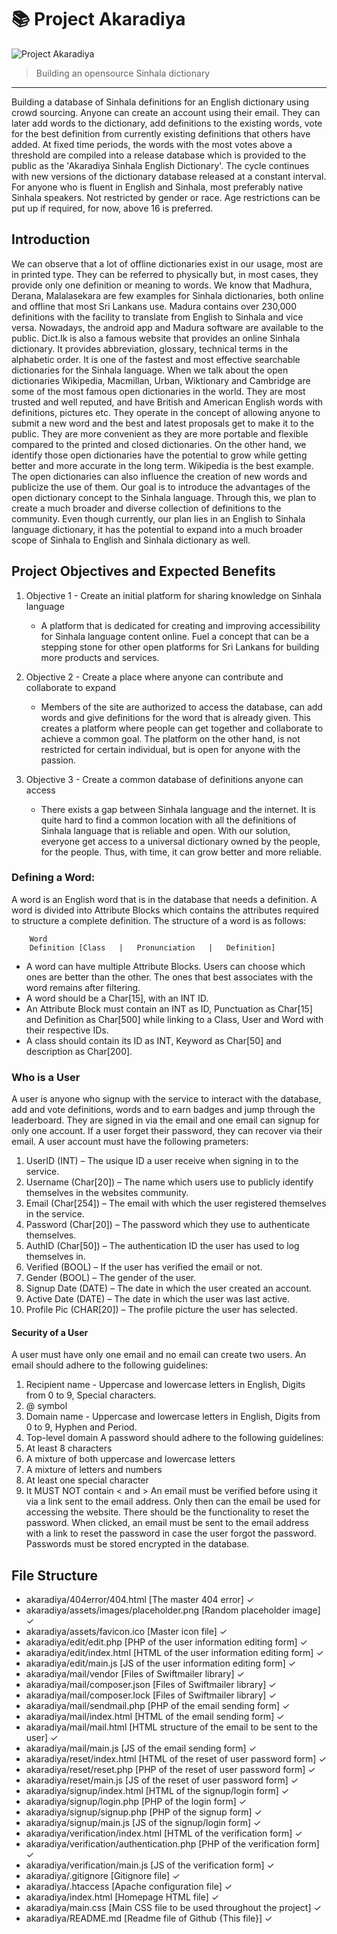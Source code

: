 # 📚 Project Akaradiya

![Project Akaradiya](https://user-images.githubusercontent.com/46389631/194695742-6f123684-f9e5-4487-ac50-eb41ff499592.png)
> Building an opensource Sinhala dictionary

---

Building a database of Sinhala definitions for an English dictionary using crowd sourcing. Anyone can create an account using their email. They can later add words to the dictionary, add definitions to the existing words, vote for the best definition from currently existing definitions that others have added. At fixed time periods, the words with the most votes above a threshold are compiled into a release database which is provided to the public as the 'Akaradiya Sinhala English Dictionary'. The cycle continues with new versions of the dictionary database released at a constant interval.
For anyone who is fluent in English and Sinhala, most preferably native Sinhala speakers. Not restricted by gender or race. Age restrictions can be put up if required, for now, above 16 is preferred.

## Introduction
We can observe that a lot of offline dictionaries exist in our usage, most are in printed type. They can be referred to physically but, in most cases, they provide only one definition or meaning to words. We know that Madhura, Derana, Malalasekara are few examples for Sinhala dictionaries, both online and offline that most Sri Lankans use.
Madura contains over 230,000 definitions with the facility to translate from English to Sinhala and vice versa. Nowadays, the android app and Madura software are available to the public.
Dict.lk is also a famous website that provides an online Sinhala dictionary. It provides abbreviation, glossary, technical terms in the alphabetic order. It is one of the fastest and most effective searchable dictionaries for the Sinhala language.
When we talk about the open dictionaries Wikipedia, Macmillan, Urban, Wiktionary and Cambridge are some of the most famous open dictionaries in the world. They are most trusted and well reputed, and have British and American English words with definitions, pictures etc. They operate in the concept of allowing anyone to submit a new word and the best and latest proposals get to make it to the public. They are more convenient as they are more portable and flexible compared to the printed and closed dictionaries.
On the other hand, we identify those open dictionaries have the potential to grow while getting better and more accurate in the long term. Wikipedia is the best example. The open dictionaries can also influence the creation of new words and publicize the use of them.
Our goal is to introduce the advantages of the open dictionary concept to the Sinhala language. Through this, we plan to create a much broader and diverse collection of definitions to the community.
Even though currently, our plan lies in an English to Sinhala language dictionary, it has the potential to expand into a much broader scope of Sinhala to English and Sinhala dictionary as well.

## Project Objectives and Expected Benefits
1.	Objective 1 - Create an initial platform for sharing knowledge on Sinhala language
    - A platform that is dedicated for creating and improving accessibility for Sinhala language content online. Fuel a concept that can be a stepping stone for other open platforms for Sri Lankans for building more products and services. 

2.	Objective 2 - Create a place where anyone can contribute and collaborate to expand
    - Members of the site are authorized to access the database, can add words and give definitions for the word that is already given. This creates a platform where people can get together and collaborate to achieve a common goal. The platform on the other hand, is not restricted for certain individual, but is open for anyone with the passion.

3.	Objective 3 - Create a common database of definitions anyone can access
    - There exists a gap between Sinhala language and the internet. It is quite hard to find a common location with all the definitions of Sinhala language that is reliable and open. With our solution, everyone get access to a universal dictionary owned by the people, for the people. Thus, with time, it can grow better and more reliable.

### Defining a Word:
A word is an English word that is in the database that needs a definition. A word is divided into Attribute Blocks which contains the attributes required to structure a complete definition. The structure of a word is as follows:

```
    Word
    Definition [Class	|	Pronunciation	|	Definition]
```
- A word can have multiple Attribute Blocks. Users can choose which ones are better than the other. The ones that best associates with the word remains after filtering.
- A word should be a Char[15], with an INT ID.
- An Attribute Block must contain an INT as ID, Punctuation as Char[15] and Definition as Char[500] while linking to a Class, User and Word with their respective IDs.
- A class should contain its ID as INT, Keyword as Char[50] and description as Char[200].

### Who is a User
A user is anyone who signup with the service to interact with the database, add and vote definitions, words and to earn badges and jump through the leaderboard. They are signed in via the email and one email can signup for only one account. If a user forget their password, they can recover via their email.
A user account must have the following prameters:

1.	UserID (INT) – The usique ID a user receive when signing in to the service.
2.	Username (Char[20]) – The name which users use to publicly identify themselves in the websites community.
3.	Email (Char[254]) – The email with which the user registered themselves in the service.
4.	Password (Char[20]) – The password which they use to authenticate themselves.
5.	AuthID (Char[50]) – The authentication ID the user has used to log themselves in.
6.	Verified (BOOL) – If the user has verified the email or not.
7.	Gender (BOOL) – The gender of the user.
8.	Signup Date (DATE) – The date in which the user created an account.
9.	Active Date (DATE) – The date in which the user was last active.
10.	Profile Pic (CHAR[20]) – The profile picture the user has selected.

#### Security of a User
A user must have only one email and no email can create two users.
An email should adhere to the following guidelines:
1.	Recipient name - Uppercase and lowercase letters in English, Digits from 0 to 9, Special characters.
2.	@ symbol
3.	Domain name - Uppercase and lowercase letters in English, Digits from 0 to 9, Hyphen and Period.
4.	Top-level domain
A password should adhere to the following guidelines:
1.	At least 8 characters
2.	A mixture of both uppercase and lowercase letters
3.	A mixture of letters and numbers
4.	At least one special character
5.	It MUST NOT contain < and >
An email must be verified before using it via a link sent to the email address. Only then can the email be used for accessing the website.
There should be the functionality to reset the password. When clicked, an email must be sent to the email address with a link to reset the password in case the user forgot the password.
Passwords must be stored encrypted in the database.

## File Structure
- akaradiya/404error/404.html [The master 404 error] ✓
- akaradiya/assets/images/placeholder.png [Random placeholder image] ✓
- akaradiya/assets/favicon.ico [Master icon file] ✓
- akaradiya/edit/edit.php [PHP of the user information editing form] ✓
- akaradiya/edit/index.html [HTML of the user information editing form] ✓
- akaradiya/edit/main.js [JS of the user information editing form] ✓
- akaradiya/mail/vendor [Files of Swiftmailer library] ✓
- akaradiya/mail/composer.json [Files of Swiftmailer library] ✓
- akaradiya/mail/composer.lock [Files of Swiftmailer library] ✓
- akaradiya/mail/sendmail.php [PHP of the email sending form] ✓
- akaradiya/mail/index.html [HTML of the email sending form] ✓
- akaradiya/mail/mail.html [HTML structure of the email to be sent to the user] ✓
- akaradiya/mail/main.js [JS of the email sending form] ✓
- akaradiya/reset/index.html [HTML of the reset of user password form] ✓
- akaradiya/reset/reset.php [PHP of the reset of user password form] ✓
- akaradiya/reset/main.js [JS of the reset of user password form] ✓
- akaradiya/signup/index.html [HTML of the signup/login form] ✓
- akaradiya/signup/login.php [PHP of the login form] ✓
- akaradiya/signup/signup.php [PHP of the signup form] ✓
- akaradiya/signup/main.js [JS of the signup/login form] ✓
- akaradiya/verification/index.html [HTML of the verification form] ✓
- akaradiya/verification/authentication.php [PHP of the verification form] ✓
- akaradiya/verification/main.js [JS of the verification form] ✓
- akaradiya/.gitignore [Gitignore file] ✓
- akaradiya/.htaccess [Apache configuration file] ✓
- akaradiya/index.html [Homepage HTML file] ✓
- akaradiya/main.css [Main CSS file to be used throughout the project] ✓
- akaradiya/README.md [Readme file of Github {This file}] ✓
